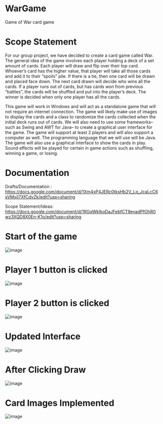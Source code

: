 # WarGame
Game of War card game

# Scope Statement

  For our group project, we have decided to create a card game called War. The general idea of the game involves each player holding a deck of a set amount of cards. Each player will draw and flip over their top card. Whoever’s card has the higher value, that player will take all those cards and add it to their “spoils” pile. If there is a tie, then one card will be drawn and placed face down. The next card drawn will decide who wins all the cards. If a player runs out of cards, but has cards won from previous “battles”, the cards will be shuffled and put into the player’s deck. The winner is decided when only one player has all the cards.  

  This game will work in Windows and will act as a standalone game that will not require an internet connection. The game will likely make use of images to display the cards and a class to randomize the cards collected when the initial deck runs out of cards. We will also need to use some frameworks– such as Swing and AWT for Java– to create a graphical user interface for the game. The game will support at least 2 players and will also support a computer as well. The programming language that we will use will be Java. The game will also use a graphical interface to show the cards in play. Sound effects will be played for certain in game actions such as shuffling, winning a game, or losing. 



# Documentation

Drafts/Documentation : https://docs.google.com/document/d/1Xm4xP4JERc0tksHb2V_Lq_JcaLcC6sVMxiI7XfCdvZk/edit?usp=sharing

Scope Statement/Ideas: https://docs.google.com/document/d/1RGqWkIkoDaJFebfCT9eyadPfOhR0wz3XQD8X0En-K1o/edit?usp=sharing


# Start of the game

![image](https://user-images.githubusercontent.com/59073672/194780583-c417ae34-c385-48e9-b09c-4f049f943709.png)


# Player 1 button is clicked

![image](https://user-images.githubusercontent.com/59073672/194977049-8140e356-45b6-4fd7-a880-34678170befd.png)

# Player 2 button is clicked

![image](https://user-images.githubusercontent.com/59073672/194977103-8f1c6114-1cad-480d-9b63-e50eb9bdb95e.png)


# Updated Interface

![image](https://user-images.githubusercontent.com/59073672/196067372-07723db0-bdbe-4721-9496-5ecabb2c18c7.png)

# After Clicking Draw

![image](https://user-images.githubusercontent.com/59073672/199155040-05ed70b8-fa22-4056-9aaf-65017a03ffbe.png)

# Card Images Implemented

![image](https://user-images.githubusercontent.com/59073672/200912990-2a9b3441-f1e5-4931-8224-2b1ebb61d81c.png)

